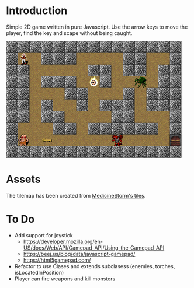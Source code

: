 # Introduction
Simple 2D game written in pure Javascript. Use the arrow keys to move the player, find the key and scape without being caught.

![GitHub Logo](/img/screenshot.png)

# Assets
The tilemap has been created from [MedicineStorm's tiles](https://opengameart.org/content/dungeon-crawl-32x32-tiles-supplemental).

# To Do
* Add support for joystick
    * https://developer.mozilla.org/en-US/docs/Web/API/Gamepad_API/Using_the_Gamepad_API
    * https://beej.us/blog/data/javascript-gamepad/
    * https://html5gamepad.com/
* Refactor to use Clases and extends subclasess (enemies, torches, isLocatedInPosition)
* Player can fire weapons and kill monsters
